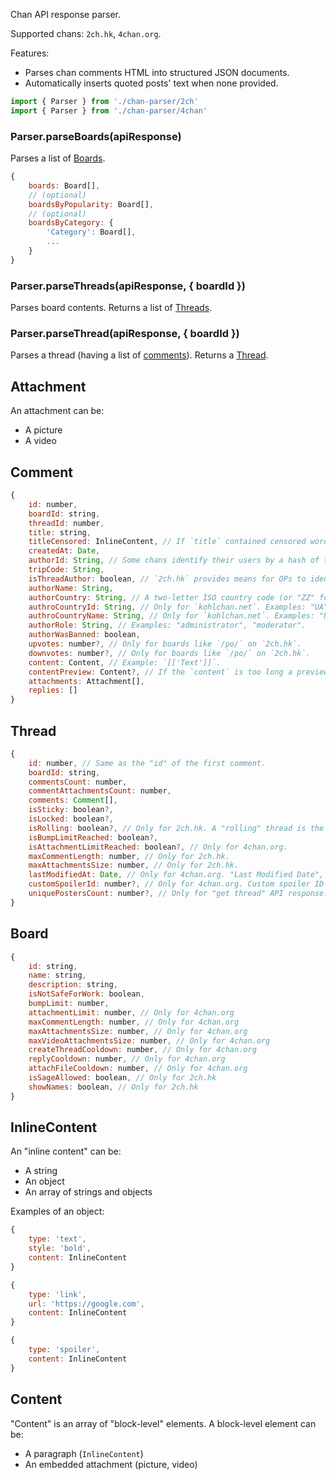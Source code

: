 Chan API response parser.

Supported chans: `2ch.hk`, `4chan.org`.

Features:

* Parses chan comments HTML into structured JSON documents.
* Automatically inserts quoted posts' text when none provided.

```js
import { Parser } from './chan-parser/2ch'
import { Parser } from './chan-parser/4chan'
```

### Parser.parseBoards(apiResponse)

Parses a list of [Boards](#board).

```js
{
	boards: Board[],
	// (optional)
	boardsByPopularity: Board[],
	// (optional)
	boardsByCategory: {
		'Category': Board[],
		...
	}
}
```

### Parser.parseThreads(apiResponse, { boardId })

Parses board contents. Returns a list of [Threads](#thread).


### Parser.parseThread(apiResponse, { boardId })

Parses a thread (having a list of [comments](#comment)). Returns a [Thread](#thread).

## Attachment

An attachment can be:

  * A picture
  * A video

## Comment

```js
{
	id: number,
	boardId: string,
	threadId: number,
	title: string,
	titleCensored: InlineContent, // If `title` contained censored words an censored title containing "spoilers" will be generated.
	createdAt: Date,
	authorId: String, // Some chans identify their users by a hash of their IP address on some of their boards (for example, on `/pol/` of `4chan.org`, `8ch.net`, `kohlchan.net`).
	tripCode: String,
	isThreadAuthor: boolean, // `2ch.hk` provides means for OPs to identify themselves when replying in their threads.
	authorName: String,
	authorCountry: String, // A two-letter ISO country code (or "ZZ" for "Anonymized"). Some chans identify their users by their country (for example, on `/int/` of `8ch.net`).
	authroCountryId: String, // Only for `kohlchan.net`. Examples: "UA", "RU-MOW", "TEXAS", "PROXYFAG".
	authroCountryName: String, // Only for `kohlchan.net`. Examples: "Ukraine", "Moscow", "Texas", "Proxy".
	authorRole: String, // Examples: "administrator", "moderator".
	authorWasBanned: boolean,
	upvotes: number?, // Only for boards like `/po/` on `2ch.hk`.
	downvotes: number?, // Only for boards like `/po/` on `2ch.hk`.
	content: Content, // Example: `[['Text']]`.
	contentPreview: Content?, // If the `content` is too long a preview is generated.
	attachments: Attachment[],
	replies: []
}
```

## Thread

```js
{
	id: number, // Same as the "id" of the first comment.
	boardId: string,
	commentsCount: number,
	commentAttachmentsCount: number,
	comments: Comment[],
	isSticky: boolean?,
	isLocked: boolean?,
	isRolling: boolean?, // Only for 2ch.hk. A "rolling" thread is the one where old messages are purged as new ones come in.
	isBumpLimitReached: boolean?,
	isAttachmentLimitReached: boolean?, // Only for 4chan.org.
	maxCommentLength: number, // Only for 2ch.hk.
	maxAttachmentsSize: number, // Only for 2ch.hk.
	lastModifiedAt: Date, // Only for 4chan.org. "Last Modified Date", including: replies, deletions, sticky/closed status changes.
	customSpoilerId: number?, // Only for 4chan.org. Custom spoiler ID (if custom spoilers are used on the board).
	uniquePostersCount: number?, // Only for "get thread" API response. Unique poster IPs count.
}
```

## Board

```js
{
	id: string,
	name: string,
	description: string,
	isNotSafeForWork: boolean,
	bumpLimit: number,
	attachmentLimit: number, // Only for 4chan.org
	maxCommentLength: number, // Only for 4chan.org
	maxAttachmentsSize: number, // Only for 4chan.org
	maxVideoAttachmentsSize: number, // Only for 4chan.org
	createThreadCooldown: number, // Only for 4chan.org
	replyCooldown: number, // Only for 4chan.org
	attachFileCooldown: number, // Only for 4chan.org
	isSageAllowed: boolean, // Only for 2ch.hk
	showNames: boolean, // Only for 2ch.hk
}
```

## InlineContent

An "inline content" can be:

  * A string
  * An object
  * An array of strings and objects

Examples of an object:

```js
{
	type: 'text',
	style: 'bold',
	content: InlineContent
}
```

```js
{
	type: 'link',
	url: 'https://google.com',
	content: InlineContent
}
```

```js
{
	type: 'spoiler',
	content: InlineContent
}
```

## Content

"Content" is an array of "block-level" elements. A block-level element can be:

  * A paragraph (`InlineContent`)
  * An embedded attachment (picture, video)